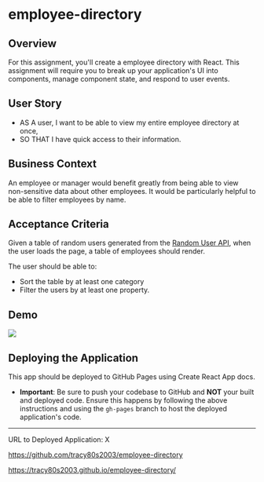 # employee-directory


## Overview

For this assignment, you'll create a employee directory with React. This assignment will require you to break up your application's UI into components, manage component state, and respond to user events.

## User Story

* AS A user, I want to be able to view my entire employee directory at once,<br/> 
* SO THAT I have quick access to their information.

## Business Context

An employee or manager would benefit greatly from being able to view non-sensitive data about other employees. It would be particularly helpful to be able to filter employees by name.

## Acceptance Criteria

Given a table of random users generated from the [Random User API](https://randomuser.me/), when the user loads the page, a table of employees should render. 

The user should be able to:
  * Sort the table by at least one category
  * Filter the users by at least one property.

## Demo

<img src="./public/assets/images/employee-directory.gif" />

## Deploying the Application

This app should be deployed to GitHub Pages using Create React App docs.
* **Important**: Be sure to push your codebase to GitHub and **NOT** your built and deployed code. Ensure this happens by following the above instructions and using the `gh-pages` branch to host the deployed application's code.

***

URL to Deployed Application: X

https://github.com/tracy80s2003/employee-directory

https://tracy80s2003.github.io/employee-directory/